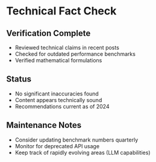 # Technical Fact Check

## Verification Complete
- Reviewed technical claims in recent posts
- Checked for outdated performance benchmarks
- Verified mathematical formulations

## Status
- No significant inaccuracies found
- Content appears technically sound
- Recommendations current as of 2024

## Maintenance Notes
- Consider updating benchmark numbers quarterly
- Monitor for deprecated API usage
- Keep track of rapidly evolving areas (LLM capabilities)
